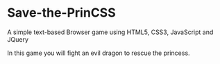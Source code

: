 # Save-the-PrinCSS
A simple text-based Browser game using HTML5, CSS3, JavaScript and JQuery

In this game you will fight an evil dragon to rescue the princess.

